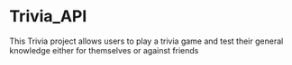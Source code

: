 # Trivia_API
This Trivia project allows users to play a trivia game and test their general knowledge either for themselves or against friends
